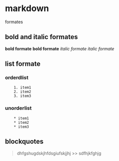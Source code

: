 # markdown
formates
## bold and italic formates
**bold formate** 
__bold formate__ 
*italic formate*
_italic formate_
## list formate
  ### orderdlist
        1. item1
        2. item2
        3. item3
  ### unorderlist
        * item1
        * item2
        * item3
## blockquotes
   > dhfgshugdskjhfdsgiufskjjhj
      >> sdfhjkfghjg
